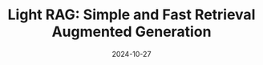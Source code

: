---
categories:
- RAG & Knowledge Management
date: 2024-10-27
description: A comprehensive guide to Light RAG, a new retrieval augmented generation
  method for efficient and cost-effective document querying.
duration: 19 minutes
layout: course
level: Intermediate
sections:
- description: Overview of Light RAG, its advantages over Graph RAG, and its open-source
    availability.
  timestamp: 00:00
  title: "\U0001F3A5 Introduction to Light RAG"
- description: Explores the limitations of standard RAG systems and the benefits of
    knowledge graph-based approaches like Light RAG and Graph RAG.
  timestamp: 01:29
  title: "\U0001F4A1 Understanding the Need for Light RAG"
- description: 'Detailed explanation of Light RAG''s two-part algorithm: indexing
    (entity and relationship extraction) and retrieval (low-level, high-level, and
    hybrid).'
  timestamp: 03:06
  title: '⚙️ Light RAG Algorithm: Indexing and Retrieval'
- description: Comparison of Light RAG and Graph RAG performance across various datasets,
    highlighting Light RAG's cost-effectiveness.
  timestamp: 08:58
  title: "\U0001F4CA Light RAG vs. Graph RAG: Performance and Cost Comparison"
- description: Step-by-step guide on installing Light RAG using Git clone or pip,
    including virtual environment setup and package installation.
  timestamp: '11:09'
  title: "\U0001F680 Setting up Light RAG Locally"
- description: Walkthrough of a sample Python code, demonstrating how to use Light
    RAG for querying, including data loading, indexing, and query execution in different
    modes (naive, local, global, hybrid).
  timestamp: '12:54'
  title: "\U0001F4BB Running Light RAG: Code Example and Explanation"
- description: Interpretation of Light RAG's output, including the generated knowledge
    graph, query results from different retrieval modes, and token usage comparison
    with Graph RAG.
  timestamp: '15:57'
  title: "\U0001F50D Analyzing Light RAG's Output and Results"
- description: Summary of Light RAG's capabilities and a recommendation to explore
    the project's GitHub repository for more details.
  timestamp: '19:22'
  title: Outro
tags:
- Light RAG
- Graph RAG
- OpenAI
- GPT-4
- LLM
- Knowledge Graph
- Retrieval
- Vector Database
- Cost-Effective
thumbnail: https://i.ytimg.com/vi/oageL-1I0GE/sddefault.jpg
title: 'Light RAG: Simple and Fast Retrieval Augmented Generation'
videoId: oageL-1I0GE
---
